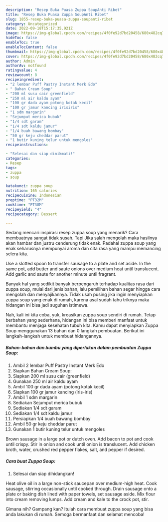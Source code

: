 ```yaml
---
description: "Resep Buka Puasa Zuppa SoupAnti Ribet"
title: "Resep Buka Puasa Zuppa SoupAnti Ribet"
slug: 1855-resep-buka-puasa-zuppa-soupanti-ribet
category: Uncategorized
date: 2022-09-18T15:17:35.921Z
image: https://img-global.cpcdn.com/recipes/4f0fe92d7bd20458/680x482cq70/zuppa-soup-foto-resep-utama.jpg
hideToc: false
enableToc: true
enableTocContent: false
thumbnail: https://img-global.cpcdn.com/recipes/4f0fe92d7bd20458/680x482cq70/zuppa-soup-foto-resep-utama.jpg
cover: https://img-global.cpcdn.com/recipes/4f0fe92d7bd20458/680x482cq70/zuppa-soup-foto-resep-utama.jpg
author: Admin
authorAv: notfound
ratingvalue: 4
reviewcount: 8
recipeingredient:
- "2 lembar Puff Pastry Instant Merk Edo"
- " Bahan Cream Soup"
- "200 ml susu cair greenfield"
- "250 ml air kaldu ayam"
- "100 gr dada ayam potong kotak kecil"
- "100 gr jamur kancing irisiris"
- "1 sdm margarin"
- "Sejumput merica bubuk"
- "1/4 sdt garam"
- "1/4 sdt kaldu jamur"
- "1/4 buah bawang bombay"
- "50 gr keju cheddar parut"
- "1 butir kuning telur untuk mengoles"
recipeinstructions:

- "Selesai dan siap dinikmati!"
categories:
- Resep
tags:
- zuppa
- soup

katakunci: zuppa soup 
nutrition: 165 calories
recipecuisine: Indonesian
preptime: "PT32M"
cooktime: "PT38M"
recipeyield: "4"
recipecategory: Dessert

---
```



Sedang mencari inspirasi resep zuppa soup yang menarik? Cara membuatnya sangat tidak susah. Tapi Jika salah mengolah maka hasilnya akan hambar dan justru cenderung tidak enak. Padahal zuppa soup yang enak seharusnya mempunyai aroma dan cita rasa yang mampu memancing selera kita.


Use a slotted spoon to transfer sausage to a plate and set aside. In the same pot, add butter and saute onions over medium heat until translucent. Add garlic and saute for another minute until fragrant.

Banyak hal yang sedikit banyak berpengaruh terhadap kualitas rasa dari zuppa soup, mulai dari jenis bahan, lalu pemilihan bahan segar hingga cara mengolah dan menyajikannya. Tidak usah pusing jika ingin menyiapkan zuppa soup yang enak di rumah, karena asal sudah tahu triknya maka hidangan ini bisa jadi suguhan istimewa.


Nah, kali ini kita coba, yuk, kreasikan zuppa soup sendiri di rumah. Tetap berbahan yang sederhana, hidangan ini bisa memberi manfaat untuk membantu menjaga kesehatan tubuh kita. Kamu dapat menyiapkan Zuppa Soup menggunakan 13 bahan dan 0 langkah pembuatan. Berikut ini langkah-langkah untuk membuat hidangannya.

<!--inarticleads1-->

##### Bahan-bahan dan bumbu yang diperlukan dalam pembuatan Zuppa Soup:

1. Ambil 2 lembar Puff Pastry Instant Merk Edo
1. Siapkan  Bahan Cream Soup:
1. Siapkan 200 ml susu cair (greenfield)
1. Gunakan 250 ml air kaldu ayam
1. Ambil 100 gr dada ayam (potong kotak kecil)
1. Siapkan 100 gr jamur kancing (iris-iris)
1. Ambil 1 sdm margarin
1. Sediakan Sejumput merica bubuk
1. Sediakan 1/4 sdt garam
1. Sediakan 1/4 sdt kaldu jamur
1. Persiapkan 1/4 buah bawang bombay
1. Ambil 50 gr keju cheddar parut
1. Gunakan 1 butir kuning telur untuk mengoles


Brown sausage in a large pot or dutch oven. Add bacon to pot and cook until crispy. Stir in onion and cook until onion is translucent. Add chicken broth, water, crushed red pepper flakes, salt, and pepper if desired. 

<!--inarticleads2-->

##### Cara buat Zuppa Soup:


1. Selesai dan siap dihidangkan!

Heat olive oil in a large non-stick saucepan over medium-high heat. Cook sausage, stirring occasionally until cooked through. Drain sausage onto a plate or baking dish lined with paper towels, set sausage aside. Mix flour into cream removing lumps. Add cream and kale to the crock pot, stir. 

Gimana nih? Gampang kan? Itulah cara membuat zuppa soup yang bisa anda lakukan di rumah. Semoga bermanfaat dan selamat mencoba!
